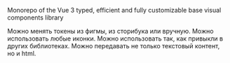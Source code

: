 Monorepo of the Vue 3 typed, efficient and fully customizable base visual components library

Можно менять токены из фигмы, из сторибука или вручную.
Можно использовать любые иконки.
Можно использовать так, как привыкли в других библиотеках.
Можно передавать не только текстовый контент, но и html.
